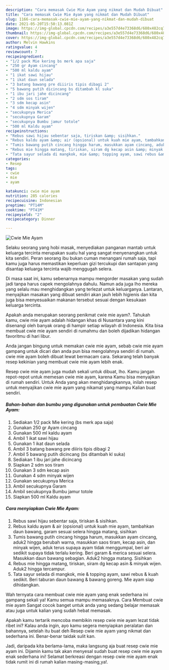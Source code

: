 ```yaml
---
description: "Cara memasak Cwie Mie Ayam yang nikmat dan Mudah Dibuat"
title: "Cara memasak Cwie Mie Ayam yang nikmat dan Mudah Dibuat"
slug: 1166-cara-memasak-cwie-mie-ayam-yang-nikmat-dan-mudah-dibuat
date: 2021-05-20T15:50:13.081Z
image: https://img-global.cpcdn.com/recipes/a3e557d4e73368d6/680x482cq70/cwie-mie-ayam-foto-resep-utama.jpg
thumbnail: https://img-global.cpcdn.com/recipes/a3e557d4e73368d6/680x482cq70/cwie-mie-ayam-foto-resep-utama.jpg
cover: https://img-global.cpcdn.com/recipes/a3e557d4e73368d6/680x482cq70/cwie-mie-ayam-foto-resep-utama.jpg
author: Melvin Hawkins
ratingvalue: 4
reviewcount: 7
recipeingredient:
- "1/2 pack Mie kering bs merk apa saja"
- "250 gr Ayam cincang"
- "500 ml kaldu ayam"
- "1 ikat sawi hijau"
- "1 ikat daun selada"
- "3 batang bawang pre diiiris tipis dibagi 2"
- "5 bawang putih dicincang bs ditambah kl suka"
- "1 ibu jari jahe dicincang"
- "2 sdm sos tiram"
- "3 sdm kecap asin"
- "4 sdm minyak wijen"
- "secukupnya Merica"
- "secukupnya Garam"
- "secukupnya Bumbu jamur totole"
- "500 ml Kaldu ayam"
recipeinstructions:
- "Rebus sawi hijau sebentar saja, tiriskan &amp; sisihkan."
- "Rebus kaldu ayam &amp; air (opsional) untuk kuah mie ayam, tambahkan daun bawang, garam sesuai selera hingga matang, sisihkan"
- "Tumis bawang putih cincang hingga harum, masukkan ayam cincang, aduk2 hingga berubah warna, masukkan saos tiram, kecap asin, dan minyak wijen, aduk terus supaya ayam tidak menggumpal, beri air sedikit supaya tidak terlalu kering. Beri garam &amp; merica sesuai selera. Masukkan daun bawang sebagian. Aduk2 hingga matang. Sisihkan"
- "Rebus mie hingga matang, tiriskan, siram dg kecap asin &amp; minyak wijen. Aduk2 hingga tercampur."
- "Tata sayur selada di mangkok, mie &amp; topping ayam, sawi rebus &amp; kuah sedikit. Beri taburan daun bawang &amp; bawang goreng. Mie ayam siap dihidangkan."
categories:
- Resep
tags:
- cwie
- mie
- ayam

katakunci: cwie mie ayam 
nutrition: 285 calories
recipecuisine: Indonesian
preptime: "PT14M"
cooktime: "PT41M"
recipeyield: "2"
recipecategory: Dinner

---
```



![Cwie Mie Ayam](https://img-global.cpcdn.com/recipes/a3e557d4e73368d6/680x482cq70/cwie-mie-ayam-foto-resep-utama.jpg)

Selaku seorang yang hobi masak, menyediakan panganan mantab untuk keluarga tercinta merupakan suatu hal yang sangat menyenangkan untuk kita sendiri. Peran seorang ibu bukan cuman menangani rumah saja, tapi kamu juga harus memastikan keperluan gizi tercukupi dan santapan yang disantap keluarga tercinta wajib menggugah selera.

Di masa  saat ini, kamu sebenarnya mampu mengorder masakan yang sudah jadi tanpa harus capek mengolahnya dahulu. Namun ada juga lho mereka yang selalu mau menghidangkan yang terlezat untuk keluarganya. Lantaran, menyajikan masakan yang dibuat sendiri akan jauh lebih higienis dan kita juga bisa menyesuaikan makanan tersebut sesuai dengan kesukaan keluarga tercinta. 



Apakah anda merupakan seorang penikmat cwie mie ayam?. Tahukah kamu, cwie mie ayam adalah hidangan khas di Nusantara yang kini disenangi oleh banyak orang di hampir setiap wilayah di Indonesia. Kita bisa membuat cwie mie ayam sendiri di rumahmu dan boleh dijadikan hidangan favoritmu di hari libur.

Anda jangan bingung untuk memakan cwie mie ayam, sebab cwie mie ayam gampang untuk dicari dan anda pun bisa mengolahnya sendiri di rumah. cwie mie ayam boleh dibuat lewat bermacam cara. Sekarang telah banyak resep kekinian yang membuat cwie mie ayam lebih enak.

Resep cwie mie ayam juga mudah sekali untuk dibuat, lho. Kamu jangan repot-repot untuk memesan cwie mie ayam, karena Kamu bisa menyajikan di rumah sendiri. Untuk Anda yang akan menghidangkannya, inilah resep untuk menyajikan cwie mie ayam yang nikamat yang mampu Kalian buat sendiri.

<!--inarticleads1-->

##### Bahan-bahan dan bumbu yang digunakan untuk pembuatan Cwie Mie Ayam:

1. Sediakan 1/2 pack Mie kering (bs merk apa saja)
1. Gunakan 250 gr Ayam cincang
1. Gunakan 500 ml kaldu ayam
1. Ambil 1 ikat sawi hijau
1. Gunakan 1 ikat daun selada
1. Ambil 3 batang bawang pre diiiris tipis dibagi 2
1. Ambil 5 bawang putih dicincang (bs ditambah kl suka)
1. Sediakan 1 ibu jari jahe dicincang
1. Siapkan 2 sdm sos tiram
1. Gunakan 3 sdm kecap asin
1. Gunakan 4 sdm minyak wijen
1. Gunakan secukupnya Merica
1. Ambil secukupnya Garam
1. Ambil secukupnya Bumbu jamur totole
1. Siapkan 500 ml Kaldu ayam




<!--inarticleads2-->

##### Cara menyiapkan Cwie Mie Ayam:

1. Rebus sawi hijau sebentar saja, tiriskan &amp; sisihkan.
1. Rebus kaldu ayam &amp; air (opsional) untuk kuah mie ayam, tambahkan daun bawang, garam sesuai selera hingga matang, sisihkan
1. Tumis bawang putih cincang hingga harum, masukkan ayam cincang, aduk2 hingga berubah warna, masukkan saos tiram, kecap asin, dan minyak wijen, aduk terus supaya ayam tidak menggumpal, beri air sedikit supaya tidak terlalu kering. Beri garam &amp; merica sesuai selera. Masukkan daun bawang sebagian. Aduk2 hingga matang. Sisihkan
1. Rebus mie hingga matang, tiriskan, siram dg kecap asin &amp; minyak wijen. Aduk2 hingga tercampur.
1. Tata sayur selada di mangkok, mie &amp; topping ayam, sawi rebus &amp; kuah sedikit. Beri taburan daun bawang &amp; bawang goreng. Mie ayam siap dihidangkan.




Wah ternyata cara membuat cwie mie ayam yang enak sederhana ini gampang sekali ya! Kamu semua mampu memasaknya. Cara Membuat cwie mie ayam Sangat cocok banget untuk anda yang sedang belajar memasak atau juga untuk kalian yang sudah hebat memasak.

Apakah kamu tertarik mencoba membikin resep cwie mie ayam lezat tidak ribet ini? Kalau anda ingin, ayo kamu segera menyiapkan peralatan dan bahannya, setelah itu buat deh Resep cwie mie ayam yang nikmat dan sederhana ini. Benar-benar taidak sulit kan. 

Jadi, daripada kita berlama-lama, maka langsung aja buat resep cwie mie ayam ini. Dijamin kamu tak akan menyesal sudah buat resep cwie mie ayam enak sederhana ini! Selamat berkreasi dengan resep cwie mie ayam enak tidak rumit ini di rumah kalian masing-masing,ya!.


